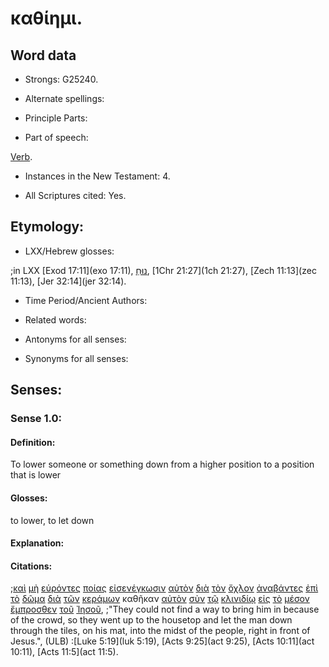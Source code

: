 # καθίημι.

<!-- Status: S3=Needs2ndReview -->
<!-- Lexica used for edits: BDAG, FFM, LN, A-S -->

## Word data

* Strongs: G25240.


* Alternate spellings:

* Principle Parts: 

* Part of speech: 

[Verb](http://ugg.readthedocs.io/en/latest/verb.html).

* Instances in the New Testament: 4.

* All Scriptures cited: Yes.

## Etymology: 

* LXX/Hebrew glosses: 

;in LXX [Exod 17:11](exo 17:11), [נוּחַ](//en-uhal/H5117), [1Chr 21:27](1ch 21:27), [Zech 11:13](zec 11:13), [Jer 32:14](jer 32:14).

* Time Period/Ancient Authors: 

* Related words: 

* Antonyms for all senses:

* Synonyms for all senses: 

## Senses:

### Sense 1.0:

#### Definition: 

To lower someone or something down from a higher position to a position that is lower

#### Glosses:

to lower, to let down

#### Explanation:

#### Citations:

;[καὶ](../G25320/01.md) [μὴ](../G33610/01.md) [εὑρόντες](../G21470/01.md) [ποίας](../G41690/01.md) [εἰσενέγκωσιν](../G15330/01.md) [αὐτὸν](../G08460/01.md) [διὰ](../G12230/01.md) [τὸν](../G35880/01.md) [ὄχλον](../G37930/01.md) [ἀναβάντες](../G03050/01.md) [ἐπὶ](../G19090/01.md) [τὸ](../G35880/01.md) [δῶμα](../G14300/01.md) [διὰ](../G12230/01.md) [τῶν](../G35880/01.md) [κεράμων](../G27660/01.md) καθῆκαν [αὐτὸν](../G08460/01.md) [σὺν](../G48620/01.md) [τῷ](../G35880/01.md) [κλινιδίῳ](../G28260/01.md) [εἰς](../G15190/01.md) [τὸ](../G35880/01.md) [μέσον](../G33190/01.md) [ἔμπροσθεν](../G17150/01.md) [τοῦ](../G35880/01.md) [Ἰησοῦ](../G24240/01.md), 
;"They could not find a way to bring him in because of the crowd, so they went up to the housetop and let the man down through the tiles, on his mat, into the midst of the people, right in front of Jesus.",  (ULB)
:[Luke 5:19](luk 5:19),  [Acts 9:25](act 9:25),  [Acts 10:11](act 10:11),  [Acts 11:5](act 11:5).
